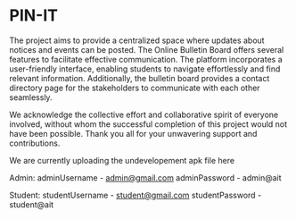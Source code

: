 # PIN-IT

The project aims to provide a centralized space where updates about notices and events can be posted. The Online Bulletin Board offers several features to facilitate effective communication. The platform incorporates a user-friendly interface, enabling students to navigate effortlessly and find relevant information. Additionally, the bulletin board provides a contact directory page for the stakeholders to communicate with each other seamlessly.


We acknowledge the collective effort and collaborative spirit of everyone involved, without whom the successful completion of this project would not have been possible. Thank you all for your unwavering support and contributions.


We are currently uploading the undevelopement apk file here 

Admin:
 adminUsername - admin@gmail.com
 adminPassword - admin@ait

Student:
 studentUsername - student@gmail.com
 studentPassword - student@ait

 
